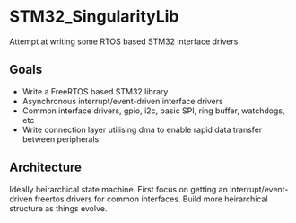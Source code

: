 # STM32_SingularityLib
Attempt at writing some RTOS based STM32 interface drivers.


## Goals

- Write a FreeRTOS based STM32 library
- Asynchronous interrupt/event-driven interface drivers
- Common interface drivers, gpio, i2c, basic SPI, ring buffer, watchdogs, etc
- Write connection layer utilising dma to enable rapid data transfer between peripherals


## Architecture

Ideally heirarchical state machine. First focus on getting an interrupt/event-driven 
freertos drivers for common interfaces. Build more heirarchical structure as things evolve.
